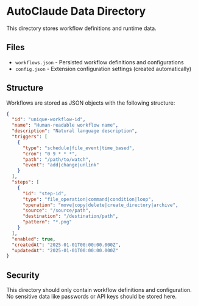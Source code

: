 # AutoClaude Data Directory

This directory stores workflow definitions and runtime data.

## Files

- `workflows.json` - Persisted workflow definitions and configurations
- `config.json` - Extension configuration settings (created automatically)

## Structure

Workflows are stored as JSON objects with the following structure:

```json
{
  "id": "unique-workflow-id",
  "name": "Human-readable workflow name",
  "description": "Natural language description",
  "triggers": [
    {
      "type": "schedule|file_event|time_based",
      "cron": "0 9 * * *",
      "path": "/path/to/watch",
      "event": "add|change|unlink"
    }
  ],
  "steps": [
    {
      "id": "step-id",
      "type": "file_operation|command|condition|loop",
      "operation": "move|copy|delete|create_directory|archive",
      "source": "/source/path",
      "destination": "/destination/path",
      "pattern": "*.png"
    }
  ],
  "enabled": true,
  "createdAt": "2025-01-01T00:00:00.000Z",
  "updatedAt": "2025-01-01T00:00:00.000Z"
}
```

## Security

This directory should only contain workflow definitions and configuration.
No sensitive data like passwords or API keys should be stored here.